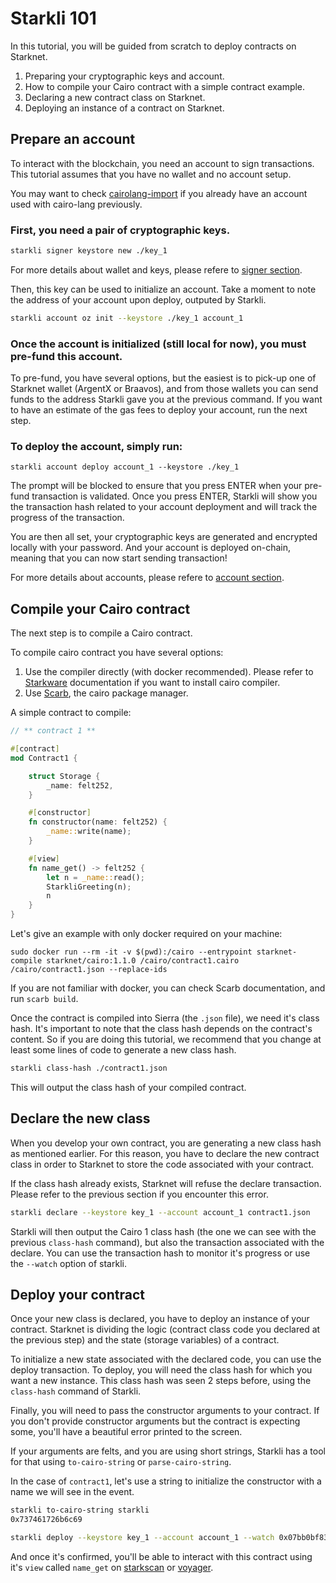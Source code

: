 # Starkli 101

In this tutorial, you will be guided from scratch to deploy contracts on Starknet.

1. Preparing your cryptographic keys and account.
2. How to compile your Cairo contract with a simple contract example.
3. Declaring a new contract class on Starknet.
4. Deploying an instance of a contract on Starknet.

## Prepare an account

To interact with the blockchain, you need an account to sign transactions.
This tutorial assumes that you have no wallet and no account setup.

You may want to check [cairolang-import](../subcommands/cairolang-import.md)
if you already have an account used with cairo-lang previously.

### First, you need a pair of cryptographic keys.

```bash
starkli signer keystore new ./key_1
```

For more details about wallet and keys, please refere to [signer section](../subcommands/signer.md).

Then, this key can be used to initialize an account. Take a moment to note the address
of your account upon deploy, outputed by Starkli.

```bash
starkli account oz init --keystore ./key_1 account_1
```

### Once the account is initialized (still local for now), you must pre-fund this account.
To pre-fund, you have several options, but the easiest is to pick-up one of Starknet wallet (ArgentX or Braavos), and from
those wallets you can send funds to the address Starkli gave you at the previous command. If you want to have an estimate
of the gas fees to deploy your account, run the next step.

### To deploy the account, simply run:
```
starkli account deploy account_1 --keystore ./key_1
```

The prompt will be blocked to ensure that you press ENTER when your pre-fund transaction is validated.
Once you press ENTER, Starkli will show you the transaction hash related to your account deployment and will
track the progress of the transaction.

You are then all set, your cryptographic keys are generated and encrypted locally with your password.
And your account is deployed on-chain, meaning that you can now start sending transaction!

For more details about accounts, please refere to [account section](../subcommands/account.md).

## Compile your Cairo contract

The next step is to compile a Cairo contract.

To compile cairo contract you have several options:
1. Use the compiler directly (with docker recommended). Please refer to [Starkware](https://github.com/starkware-libs/cairo)
   documentation if you want to install cairo compiler.
2. Use [Scarb](https://docs.swmansion.com/scarb/docs), the cairo package manager.

A simple contract to compile:

```rust
// ** contract 1 **

#[contract]
mod Contract1 {

    struct Storage {
        _name: felt252,
    }

    #[constructor]
    fn constructor(name: felt252) {
        _name::write(name);
    }

    #[view]
    fn name_get() -> felt252 {
        let n = _name::read();
        StarkliGreeting(n);
        n
    }
}
```

Let's give an example with only docker required on your machine:

```
sudo docker run --rm -it -v $(pwd):/cairo --entrypoint starknet-compile starknet/cairo:1.1.0 /cairo/contract1.cairo /cairo/contract1.json --replace-ids
```

If you are not familiar with docker, you can check Scarb documentation, and run `scarb build`.

Once the contract is compiled into Sierra (the `.json` file), we need it's class hash.
It's important to note that the class hash depends on the contract's content. So if you are doing this
tutorial, we recommend that you change at least some lines of code to generate a new class hash.

```bash
starkli class-hash ./contract1.json
```

This will output the class hash of your compiled contract.

## Declare the new class

When you develop your own contract, you are generating a new class hash as mentioned earlier.
For this reason, you have to declare the new contract class in order to Starknet
to store the code associated with your contract.

If the class hash already exists, Starknet will refuse the declare transaction. Please refer
to the previous section if you encounter this error.

```bash
starkli declare --keystore key_1 --account account_1 contract1.json
```

Starkli will then output the Cairo 1 class hash (the one we can see with the previous `class-hash` command),
but also the transaction associated with the declare. You can use the transaction hash to monitor it's progress
or use the `--watch` option of starkli.

## Deploy your contract

Once your new class is declared, you have to deploy an instance of your contract.
Starknet is dividing the logic (contract class code you declared at the previous step)
and the state (storage variables) of a contract.

To initialize a new state associated with the declared code, you can use the deploy transaction.
To deploy, you will need the class hash for which you want a new instance. This class hash was seen
2 steps before, using the `class-hash` command of Starkli.

Finally, you will need to pass the constructor arguments to your contract. If you don't provide
constructor arguments but the contract is expecting some, you'll have a beautiful error printed to the screen.

If your arguments are felts, and you are using short strings, Starkli has a tool for that using `to-cairo-string` or `parse-cairo-string`.

In the case of `contract1`, let's use a string to initialize the constructor with a name we will see in the event.

```bash
starkli to-cairo-string starkli
0x737461726b6c69

starkli deploy --keystore key_1 --account account_1 --watch 0x07bb0bf839488d45745632c095b1bac9d1d04e16549bbf7301d2611e08fcd126 0x737461726b6c69
```

And once it's confirmed, you'll be able to interact with this contract using it's `view` called `name_get` on
[starkscan](https://testnet.starkscan.co/contract/0x05866804a5088134cf4110fe2bf8985e15443667e8d38733a5f4e48cf3277724#read-write-contract)
or
[voyager](https://goerli.voyager.online/contract/0x05866804a5088134cf4110fe2Bf8985E15443667E8d38733a5F4E48CF3277724#readContract).

